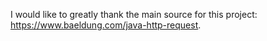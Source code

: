 I would like to greatly thank the main source for this project: https://www.baeldung.com/java-http-request.

